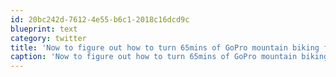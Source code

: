 ```yaml
---
id: 20bc242d-7612-4e55-b6c1-2018c16dcd9c
blueprint: text
category: twitter
title: 'Now to figure out how to turn 65mins of GoPro mountain biking footage into something viewable.'
caption: 'Now to figure out how to turn 65mins of GoPro mountain biking footage into something viewable.'
---
```

